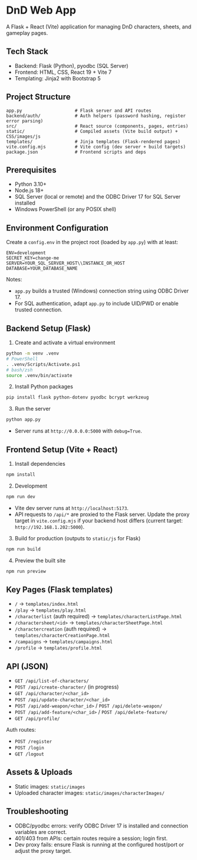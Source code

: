 # DnD Web App

A Flask + React (Vite) application for managing DnD characters, sheets, and gameplay pages.

## Tech Stack

- Backend: Flask (Python), pyodbc (SQL Server)
- Frontend: HTML, CSS, React 19 + Vite 7
- Templating: Jinja2 with Bootstrap 5

## Project Structure

```
app.py                    # Flask server and API routes
backend/auth/             # Auth helpers (password hashing, register error parsing)
src/                      # React source (components, pages, entries)
static/                   # Compiled assets (Vite build output) + CSS/images/js
templates/                # Jinja templates (Flask-rendered pages)
vite.config.mjs           # Vite config (dev server + build targets)
package.json              # Frontend scripts and deps
```

## Prerequisites

- Python 3.10+
- Node.js 18+
- SQL Server (local or remote) and the ODBC Driver 17 for SQL Server installed
- Windows PowerShell (or any POSIX shell)

## Environment Configuration

Create a `config.env` in the project root (loaded by `app.py`) with at least:

```
ENV=development
SECRET_KEY=change-me
SERVER=YOUR_SQL_SERVER_HOST\\INSTANCE_OR_HOST
DATABASE=YOUR_DATABASE_NAME
```

Notes:

- `app.py` builds a trusted (Windows) connection string using ODBC Driver 17.
- For SQL authentication, adapt `app.py` to include UID/PWD or enable trusted connection.

## Backend Setup (Flask)

1. Create and activate a virtual environment

```bash
python -m venv .venv
# PowerShell
. .venv/Scripts/Activate.ps1
# bash/zsh
source .venv/bin/activate
```

2. Install Python packages

```bash
pip install flask python-dotenv pyodbc bcrypt werkzeug
```

3. Run the server

```bash
python app.py
```

- Server runs at `http://0.0.0.0:5000` with `debug=True`.

## Frontend Setup (Vite + React)

1. Install dependencies

```bash
npm install
```

2. Development

```bash
npm run dev
```

- Vite dev server runs at `http://localhost:5173`.
- API requests to `/api/*` are proxied to the Flask server. Update the proxy target in `vite.config.mjs` if your backend host differs (current target: `http://192.168.1.202:5000`).

3. Build for production (outputs to `static/js` for Flask)

```bash
npm run build
```

4. Preview the built site

```bash
npm run preview
```

## Key Pages (Flask templates)

- `/` → `templates/index.html`
- `/play` → `templates/play.html`
- `/characterlist` (auth required) → `templates/characterListPage.html`
- `/charactersheet/<id>` → `templates/characterSheetPage.html`
- `/charactercreation` (auth required) → `templates/characterCreationPage.html`
- `/campaigns` → `templates/campaigns.html`
- `/profile` → `templates/profile.html`

## API (JSON)

- `GET /api/list-of-characters/`
- `POST /api/create-character/` (in progress)
- `GET /api/character/<char_id>`
- `POST /api/update-character/<char_id>`
- `POST /api/add-weapon/<char_id>` / `POST /api/delete-weapon/`
- `POST /api/add-feature/<char_id>` / `POST /api/delete-feature/`
- `GET /api/profile/`

Auth routes:

- `POST /register`
- `POST /login`
- `GET /logout`

## Assets & Uploads

- Static images: `static/images`
- Uploaded character images: `static/images/characterImages/`

## Troubleshooting

- ODBC/pyodbc errors: verify ODBC Driver 17 is installed and connection variables are correct.
- 401/403 from APIs: certain routes require a session; login first.
- Dev proxy fails: ensure Flask is running at the configured host/port or adjust the proxy target.
